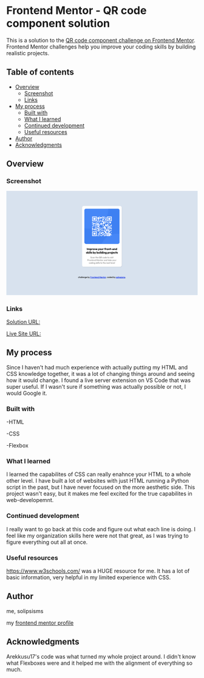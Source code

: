 # Frontend Mentor - QR code component solution

This is a solution to the [QR code component challenge on Frontend Mentor](https://www.frontendmentor.io/challenges/qr-code-component-iux_sIO_H). Frontend Mentor challenges help you improve your coding skills by building realistic projects. 

## Table of contents

- [Overview](#overview)
  - [Screenshot](#screenshot)
  - [Links](#links)
- [My process](#my-process)
  - [Built with](#built-with)
  - [What I learned](#what-i-learned)
  - [Continued development](#continued-development)
  - [Useful resources](#useful-resources)
- [Author](#author)
- [Acknowledgments](#acknowledgments)

## Overview

### Screenshot

![](./qrcodess.png)

### Links

[Solution URL:](https://github.come/solipsisms/qrcode)

[Live Site URL:](https://solipsisms.github.io/qrcode/)

## My process

Since I haven't had much experience with actually putting my HTML and CSS knowledge together, it was a lot of changing things around and seeing how it would change. I found a live server extension on VS Code that was super useful. If I wasn't sure if something was actually possible or not, I would Google it.

### Built with

-HTML

-CSS

-Flexbox

### What I learned

I learned the capabilites of CSS can really enahnce your HTML to a whole other level. I have built a lot of websites with just HTML running a Python script in the past, but I have never focused on the more aesthetic side. This project wasn't easy, but it makes me feel excited for the true capabilites in web-developemnt.

### Continued development

I really want to go back at this code and figure out what each line is doing. I feel like my organization skills here were not that great, as I was trying to figure everything out all at once. 

### Useful resources

https://www.w3schools.com/ was a HUGE resource for me. It has a lot of basic information, very helpful in my limited experience with CSS.

## Author

me, solipsisms

my [frontend mentor profile](https://www.frontendmentor.io/home)

## Acknowledgments

Arekkusu17's code was what turned my whole project around. I didn't know what Flexboxes were and it helped me with the alignment of everything so much.
